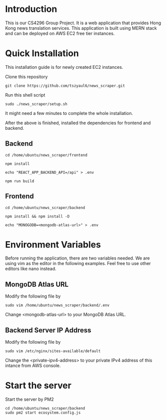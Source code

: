 # Introduction

This is our CS4296 Group Project. It is a web application that provides Hong Kong news translation services. This application is built using MERN stack and can be deployed on AWS EC2 free tier instances.

# Quick Installation

This installation guide is for newly created EC2 instances.

Clone this repository

```
git clone https://github.com/tszyaul6/news_scraper.git
```

Run this shell script

```
sudo ./news_scraper/setup.sh
```

It might need a few minutes to complete the whole installation.

After the above is finished, installed the dependencies for frontend and backend.

## Backend

```
cd /home/ubuntu/news_scraper/frontend

```

```
npm install
```

```
echo "REACT_APP_BACKEND_API=/api" > .env
```

```
npm run build
```

## Frontend

```
cd /home/ubuntu/news_scraper/backend
```

```
npm install && npm install -D
```

```
echo "MONOGODB=<mongodb-atlas-url>" > .env
```

# Environment Variables

Before running the application, there are two variables needed.
We are using vim as the editor in the following examples.
Feel free to use other editors like nano instead.

## MongoDB Atlas URL

Modify the following file by

```
sudo vim /home/ubuntu/news_scraper/backend/.env
```

Change \<mongodb-atlas-url\> to your MongoDB Atlas URL.

## Backend Server IP Address

Modify the following file by

```
sudo vim /etc/nginx/sites-available/default
```

Change the \<private-ipv4-address\> to your private IPv4 address of this intance from AWS console.

# Start the server

Start the server by PM2

```
cd /home/ubuntu/news_scraper/backend
sudo pm2 start ecosystem.config.js
```
